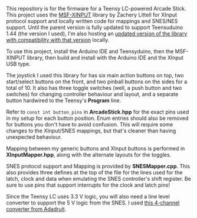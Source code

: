 This repository is for the firmware for a Teensy LC-powered Arcade Stick. This project uses the [MSF-XINPUT](https://github.com/zlittell/MSF-XINPUT) library by Zachery Littell for XInput protocol support and locally written code for mappings and SNES/NES support. Until the parent version is fully updated to support Teensuduino 1.44 (the version I used), I'm also hosting an [updated version of the library with compatibility with that version](https://github.com/zerkerX/MSF-XINPUT) locally.

To use this project, install the Arduino IDE and Teensyduino, then the MSF-XINPUT library, then build and install with the Arduino IDE and the XInput USB type.

The joystick I used this library for has six main action buttons on top, two start/select buttons on the front, and two pinball buttons on the sides for a total of 10. It also has three toggle switches (well, a push button and two switches) for changing controller behaviour and layout, and a separate button hardwired to the Teensy's **Program** line. 

Refer to `const int button_pins` in **ArcadeStick.hpp** for the exact pins used in my setup for each button position. Enum entries should also be removed for buttons you don't have to avoid confusion. This will require some changes to the XInput/SNES mappings, but that's cleaner than having unexpected behaviour.

Mapping between my generic buttons and XInput buttons is performed in **XInputMapper.hpp**, along with the alternate layouts for the toggles.

SNES protocol support and Mapping is provided by **SNESMapper.cpp**. This also provides three defines at the top of the file for the lines used for the latch, clock and data when emulating the SNES controller's shift register. Be sure to use pins that support interrupts for the clock and latch pins!

Since the Teensy LC uses 3.3 V logic, you will also need a line level converter to support the 5 V logic from the SNES. I used [this 4-channel converter from Adadruit](https://www.adafruit.com/product/757).
